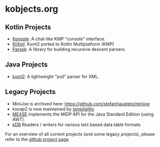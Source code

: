 # kobjects.org

## Kotlin Projects

- [Konsole](http://github.com/kobjects/konsole): A chat-like KMP "console" interface.
- [KtXml](https://github.com/kobjects/ktxml): Kxml2 ported to Kotlin Multiplatform (KMP)
- [Parsek](http://github.com/kobjects/parsek): A library for building recursive descent parsers.

## Java Projects

- [kxml2](https://github.com/kobjects/kxml2): A lightweight "pull" parser for XML.

## Legacy Projects

- MiniJoe is archived here: https://github.com/stefanhaustein/minijoe
- ksoap2 is now maintained by [simpligility](http://simpligility.github.io/ksoap2-android/index.html)
- [ME4SE](http://me4se.org) implements the MIDP API for the Java Standard Edition (using AWT).
- [kDB](http://github.com/kobjects/kdb) Readers / writers for various text based data table formats


For an overview of all current projects (and some legacy projects), please refer to the [github project page](https://github.com/kobjects)
